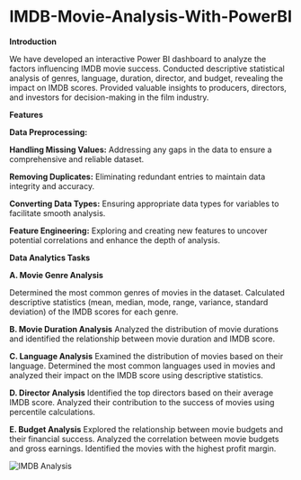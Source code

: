 # IMDB-Movie-Analysis-With-PowerBI

**Introduction**

We have developed an interactive Power BI dashboard to analyze the factors influencing IMDB movie success. Conducted descriptive statistical analysis of genres, language, duration, director, and budget, revealing the impact on IMDB scores. Provided valuable insights to producers, directors, and investors for decision-making in the film industry.

**Features**

**Data Preprocessing:**

**Handling Missing Values:** Addressing any gaps in the data to ensure a comprehensive and reliable dataset.

**Removing Duplicates:** Eliminating redundant entries to maintain data integrity and accuracy.

**Converting Data Types:** Ensuring appropriate data types for variables to facilitate smooth analysis.

**Feature Engineering:** Exploring and creating new features to uncover potential correlations and enhance the depth of analysis.

**Data Analytics Tasks**

**A. Movie Genre Analysis** 

Determined the most common genres of movies in the dataset. Calculated descriptive statistics (mean, median, mode, range, variance, standard deviation) of the IMDB scores for each genre.

**B. Movie Duration Analysis**
Analyzed the distribution of movie durations and identified the relationship between movie duration and IMDB score.

**C. Language Analysis**
Examined the distribution of movies based on their language. Determined the most common languages used in movies and analyzed their impact on the IMDB score using descriptive statistics.

**D. Director Analysis**
Identified the top directors based on their average IMDB score. Analyzed their contribution to the success of movies using percentile calculations.

**E. Budget Analysis**
Explored the relationship between movie budgets and their financial success. Analyzed the correlation between movie budgets and gross earnings. Identified the movies with the highest profit margin.


![IMDB Analysis](https://github.com/Shamely92/IMDB-Movie-Analysis-With-PowerBI/assets/143785930/1ee7ff8b-81aa-4b04-b476-c709086cccd4)
